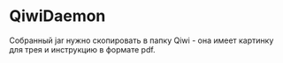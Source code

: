 QiwiDaemon
==========
Собранный jar нужно скопировать в папку Qiwi - она имеет картинку для трея и инструкцию в формате pdf. 
